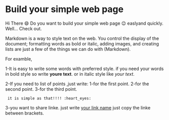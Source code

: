 # Build your simple web page
Hi There :smile:
Do you want to build your simple web page :wink: easlyand quickly.
Well... Check out.

Markdown is a way to style text on the web. You control the display of the document; formatting words as bold or italic, adding images, and creating lists are just a few of the things we can do with (Markdown).

For examble,

1-It is easy to write some words with preferred style.
if you need your words in bold style so write **youre text**.
or in italic style like *your text*.

2-If you need to list of points ,just write:
     1-for the first point.
     2-for the second point.
     3-for the third point.
     
     it is simple as that!!!! :heart_eyes:
     
3-you want to share linke.
just write [your link name](khttp://github.com) just copy the linke between brackets.


     
     



